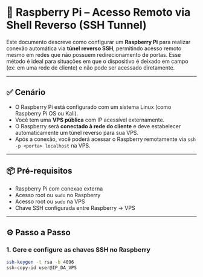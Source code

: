 # 🧪 Raspberry Pi – Acesso Remoto via Shell Reverso (SSH Tunnel)

Este documento descreve como configurar um **Raspberry Pi** para realizar conexão automática via **túnel reverso SSH**, permitindo acesso remoto mesmo em redes que não possuem redirecionamento de portas. Esse método é ideal para situações em que o dispositivo é deixado em campo (ex: em uma rede de cliente) e não pode ser acessado diretamente.

---

## ✅ Cenário

- O Raspberry Pi está configurado com um sistema Linux (como Raspberry Pi OS ou Kali).
- Você tem uma **VPS pública** com IP acessível externamente.
- O Raspberry será **conectado à rede do cliente** e deve estabelecer automaticamente um túnel reverso para sua VPS.
- Após a conexão, você poderá acessar o Raspberry remotamente via `ssh -p <porta> localhost` na VPS.

---

## 📦 Pré-requisitos

- Raspberry Pi com conexao externa
- Acesso root ou `sudo` no Raspberry
- Acesso root ou `sudo` na VPS
- Chave SSH configurada entre Raspberry → VPS

---

## ⚙️ Passo a Passo

### 1. Gere e configure as chaves SSH no Raspberry

```bash
ssh-keygen -t rsa -b 4096
ssh-copy-id user@IP_DA_VPS
